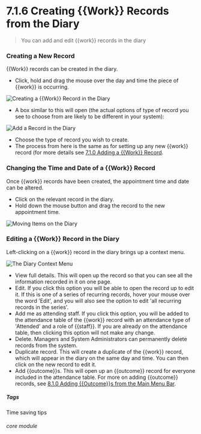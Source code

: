 # 7.1.6 Creating {{Work}} Records from the Diary

> You can add and edit {{work}} records in the diary



### Creating a New Record

{{Work}} records can be created in the diary. 

- Click, hold and drag the mouse over the day and time the piece of {{work}} is occurring. 

![Creating a {{Work}} Record in the Diary](/help/index/p/7.1.6a.png)

- A box similar to this will open (the actual options of type of record you see to choose from are likely to be different in your system):

![Add a Record in the Diary](37a.png)

- Choose the type of record you wish to create. 
- The process from here is the same as for setting up any new {{work}} record (for more details see [7.1.0  Adding a {{Work}} Record](/help/index/p/7.1.0).

### Changing the Time and Date of a {{Work}} Record

Once {{work}} records have been created, the appointment time and date can be altered. 
- Click on the relevant record in the diary. 
- Hold down the mouse button and drag the record to the new appointment time.

![Moving Items on the Diary](37b.png)

### Editing a {{Work}} Record in the Diary

Left-clicking on a {{work}} record in the diary brings up a context menu. 

![The Diary Context Menu](/help/index/p/7.1.6b.PNG)

- View full details. This will open up the record so that you can see all the information recorded in it on one page.
- Edit. If you click this option you will be able to open the record up to edit it. If this is one of a series of recurring records, hover your mouse over the word 'Edit', and you will also see the option to edit 'all recurring records in the series'.
- Add me as attending staff. If you click this option, you will be added to the attendance table of the {{work}} record with an attendance type of 'Attended' and a role of {{staff}}. If you are already on the attendance table, then clicking this option will not make any change. 
- Delete. Managers and System Administrators can permanently delete records from the system.
- Duplicate record. This will create a duplicate of the {{work}} record, which will appear in the diary on the same day and time. You can then click on the new record to edit it. 
- Add {{outcome}}s. This will open up an {{outcome}} record for everyone included in the attendance table. For more on adding {{outcome}} records, see [8.1.0 Adding {{Outcome}}s from the Main Menu Bar](/help/index/p/8.1.0).


##### Tags
Time saving tips

###### core module

